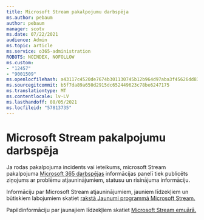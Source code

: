 ```yaml
---
title: Microsoft Stream pakalpojumu darbspēja
ms.author: pebaum
author: pebaum
manager: scotv
ms.date: 07/22/2021
audience: Admin
ms.topic: article
ms.service: o365-administration
ROBOTS: NOINDEX, NOFOLLOW
ms.custom:
- "12457"
- "9001509"
ms.openlocfilehash: a43117c4520de7674b301130745b12b964d97aba3f45626dd83517f8cbae592d
ms.sourcegitcommit: b5f7da89a650d2915dc652449623c78be6247175
ms.translationtype: MT
ms.contentlocale: lv-LV
ms.lasthandoff: 08/05/2021
ms.locfileid: "57813735"
---
```

# <a name="microsoft-stream-service-health"></a>Microsoft Stream pakalpojumu darbspēja

Ja rodas pakalpojuma incidents vai ieteikums, microsoft Stream pakalpojuma [Microsoft 365 darbspējas](https://admin.microsoft.com/AdminPortal/Home#/servicehealth) informācijas panelī tiek publicēts ziņojums ar problēmu atjauninājumiem, statusu un risinājuma informāciju.

Informāciju par Microsoft Stream atjauninājumiem, jauniem līdzekļiem un būtiskiem labojumiem skatiet [rakstā Jaunumi programmā Microsoft Stream.](https://aka.ms/StreamNew)

Papildinformāciju par jaunajiem līdzekļiem skatiet [Microsoft Stream emuārā.](https://aka.ms/StreamBlog)

